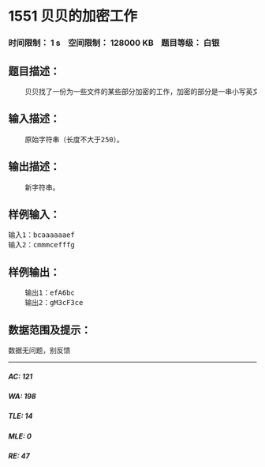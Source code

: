 # 1551 贝贝的加密工作   
### 时间限制： 1 s&nbsp;&nbsp;&nbsp;&nbsp;空间限制： 128000 KB&nbsp;&nbsp;&nbsp;&nbsp;题目等级： 白银  
## 题目描述：  

<pre>
    贝贝找了一份为一些文件的某些部分加密的工作，加密的部分是一串小写英文字母，加密的规则是这样的：要是连续出现相同的字母，则把他们替换成这个字母的大写形式，后面紧跟相同字母的个数，并把它之前跟之后的两段字串调换，例如出现bcaaaaaaef，则新字符串变成：efA6bc，然后重新扫描字串，直到没有出现相同小写字母为止。
</pre>
  
  
## 输入描述：  

<pre>
    原始字符串（长度不大于250）。
</pre>
  
  
## 输出描述：  

<pre>
    新字符串。
</pre>
  
  
## 样例输入：  

<pre>
输入1：bcaaaaaaef
输入2：cmmmcefffg
</pre>
  
  
## 样例输出：  

<pre>
    输出1：efA6bc
    输出2：gM3cF3ce
</pre>
  
  
## 数据范围及提示：  

<pre>
数据无问题，别反馈
</pre>
  
  
***  

##### AC: 121  
##### WA: 198  
##### TLE: 14  
##### MLE: 0  
##### RE: 47  

